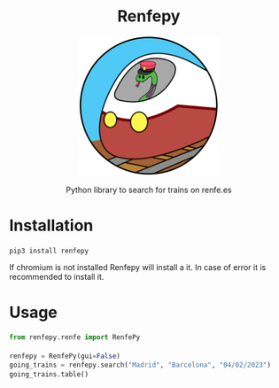 <h1 align="center">Renfepy</h1>

<p align="center"><img width=50% src="./assets/logo.png"></p>
<p align="center">Python library to search for trains on renfe.es<p>

# Installation

`pip3 install renfepy`

If chromium is not installed Renfepy will install a it. In case of error it is recommended to install it.

# Usage

```py
from renfepy.renfe import RenfePy

renfepy = RenfePy(gui=False)
going_trains = renfepy.search("Madrid", "Barcelona", "04/02/2023")
going_trains.table()
```
